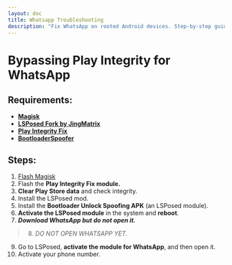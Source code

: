 ```yaml
---
layout: doc
title: Whatsapp Troubleshooting
description: "Fix WhatsApp on rooted Android devices. Step-by-step guide using Play Integrity Fix and LSPosed modules to bypass root detection."
---
```

# Bypassing Play Integrity for WhatsApp

## Requirements:
- **[Magisk](https://github.com/topjohnwu/Magisk)**
- **[LSPosed Fork by JingMatrix](https://github.com/JingMatrix/LSPosed)**
- **[Play Integrity Fix](https://github.com/chiteroman/PlayIntegrityFix)**
- **[BootloaderSpoofer ](https://github.com/chiteroman/BootloaderSpoofer)**

## Steps:

1. [Flash Magisk](../rooting-guides/xiaomi.md#4-flash-magisk-using-custom-recovery)
2. Flash the **Play Integrity Fix module.**
3. **Clear Play Store data** and check integrity.
4. Install the LSPosed mod.
5. Install the **Bootloader Unlock Spoofing APK** (an LSPosed module).
6. **Activate the LSPosed module** in the system and **reboot**.
7. _**Download WhatsApp but do not open it.**_
> 8. _DO NOT OPEN WHATSAPP YET._
9. Go to LSPosed, **activate the module for WhatsApp**, and then open it.
10. Activate your phone number.


